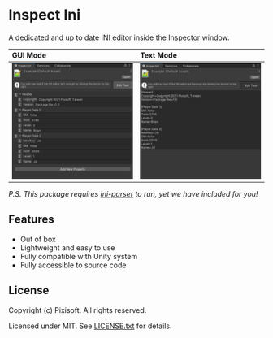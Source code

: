 # Inspect Ini

A dedicated and up to date INI editor inside the Inspector window.

| GUI Mode                       | Text Mode                      |
|:-------------------------------|:-------------------------------|
| <img src="./etc/demo_1.png" /> | <img src="./etc/demo_2.png" /> |

*P.S. This package requires [ini-parser](https://github.com/rickyah/ini-parser) to run, yet we have included for you!*

## Features

* Out of box
* Lightweight and easy to use
* Fully compatible with Unity system
* Fully accessible to source code

## License

Copyright (c) Pixisoft. All rights reserved.

Licensed under MIT. See [LICENSE.txt](https://github.com/Pixisoft/Inspect_Ini/blob/master/LICENSE.txt) for details.
